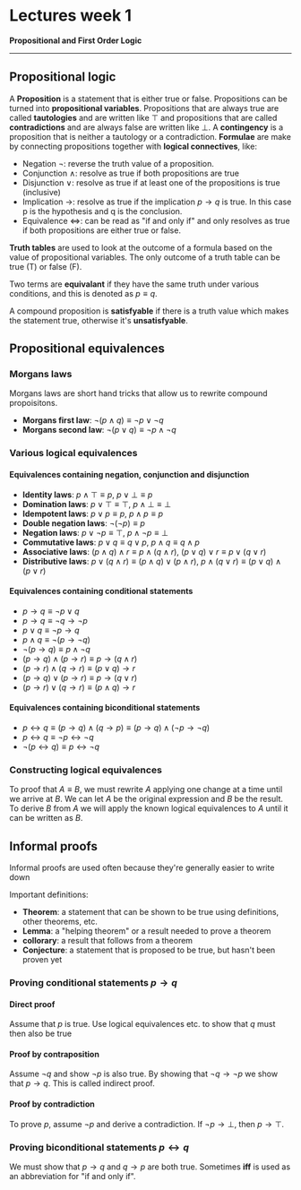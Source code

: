 # Lectures week 1
**Propositional and First Order Logic**

***

## Propositional logic
A **Proposition** is a statement that is either true or false. Propositions can be turned into **propositional variables**. Propositions that are always true are called **tautologies** and are written like $\top$ and propositions that are called **contradictions** and are always false are written like $\bot$. A **contingency** is a proposition that is neither a tautology or a contradiction. **Formulae** are make by connecting propositions together with **logical connectives**, like:
- Negation $\neg$: reverse the truth value of a proposition.
- Conjunction $\land$: resolve as true if both propositions are true
- Disjunction $\lor$: resolve as true if at least one of the propositions is true (inclusive)
- Implication $\rightarrow$: resolve as true if the implication $p \rightarrow q$ is true. In this case p is the hypothesis and q is the conclusion.
- Equivalence $\Leftrightarrow$: can be read as "if and only if" and only resolves as true if both propositions are either true or false.

**Truth tables** are used to look at the outcome of a formula based on the value of propositional variables. The only outcome of a truth table can be true (T) or false (F). 

Two terms are **equivalant** if they have the same truth under various conditions, and this is denoted as $p \equiv q$.

A compound proposition is **satisfyable** if there is a truth value which makes the statement true, otherwise it's **unsatisfyable**.

## Propositional equivalences
### Morgans laws
Morgans laws are short hand tricks that allow us to rewrite compound propoisitons. 
- **Morgans first law**: $\neg(p \land q) \equiv \neg p \lor \neg q$
- **Morgans second law**: $\neg(p \lor q) \equiv \neg p \land \neg q$

### Various logical equivalences

#### Equivalences containing negation, conjunction and disjunction
- **Identity laws**: $p \land \top \equiv p$, $p \lor \bot \equiv p$
- **Domination laws**: $p \lor \top \equiv \top$, $p \land \bot \equiv \bot$
- **Idempotent laws**: $p \lor p \equiv p$, $p \land p \equiv p$
- **Double negation laws**: $\neg(\neg  p) \equiv p$
- **Negation laws**: $p \lor \neg p \equiv \top$, $p \land \neg p \equiv \bot$
- **Commutative laws**: $p \lor q \equiv q \lor p$, $p \land q \equiv q \land p$
- **Associative laws**: $(p \land q) \land r \equiv p \land (q \land r)$, $(p \lor q) \lor r \equiv p \lor (q \lor r)$
- **Distributive laws**: $p \lor (q \land r) \equiv (p \land q) \lor (p \land r)$, $p \land (q \lor r) \equiv (p \lor q) \land (p \lor r)$

#### Equivalences containing conditional statements
- $p \rightarrow q \equiv \neg p \lor q$
- $p \rightarrow q \equiv \neg q \rightarrow \neg p$
- $p \lor q \equiv \neg p \rightarrow q$
- $p \land q \equiv \neg (p \rightarrow \neg q)$
- $\neg (p \rightarrow q) \equiv p \land \neg q$
- $(p \rightarrow q) \land (p \rightarrow r) \equiv p \rightarrow (q \land r)$
- $(p \rightarrow r) \land (q \rightarrow r) \equiv (p \lor q) \rightarrow r$
- $(p \rightarrow q) \lor (p \rightarrow r) \equiv p \rightarrow (q \lor r)$
- $(p \rightarrow r) \lor (q \rightarrow r) \equiv (p \land q) \rightarrow r$

#### Equivalences containing biconditional statements
- $p \leftrightarrow q \equiv (p \rightarrow q) \land (q \rightarrow p) \equiv (p \rightarrow q) \land (\neg p \rightarrow \neg q)$
- $p \leftrightarrow q \equiv \neg p \leftrightarrow \neg q$
- $\neg (p \leftrightarrow q) \equiv p \leftrightarrow \neg q$

### Constructing logical equivalences
To proof that $A \equiv B$, we must rewrite $A$ applying one change at a time until we arrive at $B$. We can let $A$ be the original expression and $B$ be the result. To derive $B$ from $A$ we will apply the known logical equivalences to $A$ until it can be written as $B$.

## Informal proofs
Informal proofs are used often because they're generally easier to write down

Important definitions:
- **Theorem**: a statement that can be shown to be true using definitions, other theorems, etc.
- **Lemma**: a "helping theorem" or a result needed to prove a theorem
- **collorary**: a result that follows from a theorem
- **Conjecture**: a statement that is proposed to be true, but hasn't been proven yet

### Proving conditional statements $p \rightarrow q$
#### Direct proof
Assume that $p$ is true. Use logical equivalences etc. to show that $q$ must then also be true

#### Proof by contraposition
Assume $\neg q$ and show $\neg p$ is also true. By showing that $\neg q \rightarrow \neg p$ we show that $p \rightarrow q$. This is called indirect proof. 

#### Proof by contradiction
To prove $p$, assume $\neg p$ and derive a contradiction. If $\neg p \rightarrow \bot$, then $p \rightarrow \top$.

### Proving biconditional statements $p \leftrightarrow q$
We must show that $p \rightarrow q$ and $q \rightarrow p$ are both true. Sometimes **iff** is used as an abbreviation for "if and only if".
